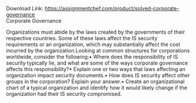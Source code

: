 Download Link: https://assignmentchef.com/product/solved-corporate-governance
<br>
Corporate Governance

Organizations must abide by the laws created by the governments of their respective countries. Some of these laws affect the IS security requirements or an organization, which may substantially affect the cost incurred by the organization.Looking at common structures for corporations worldwide, consider the following:• Where does the responsibility of IS security typically lie, and what are some of the ways corporate governance affects this responsibility?• Explain one or two ways that laws affecting an organization impact security documents.• How does IS security affect other groups in the corporation? Explain your answer.• Create an organizational chart of a typical organization and identify how it would likely change if the organization had their IS security compromised.